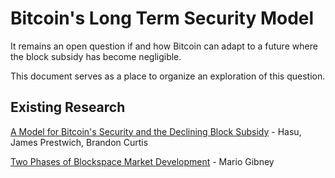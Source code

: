 # Bitcoin's Long Term Security Model

It remains an open question if and how Bitcoin can adapt to a future where the block subsidy has become negligible.

This document serves as a place to organize an exploration of this question.


## Existing Research

[A Model for Bitcoin's Security and the Declining Block Subsidy](https://uncommoncore.co/wp-content/uploads/2019/10/A-model-for-Bitcoins-security-and-the-declining-block-subsidy-v1.06.pdf) - Hasu, James Prestwich, Brandon Curtis

[Two Phases of Blockspace Market Development](https://github.com/MarioGibney/bitcoin-security-research/blob/main/Blockspace%20Market%20Development%20Phases.md) - Mario Gibney
